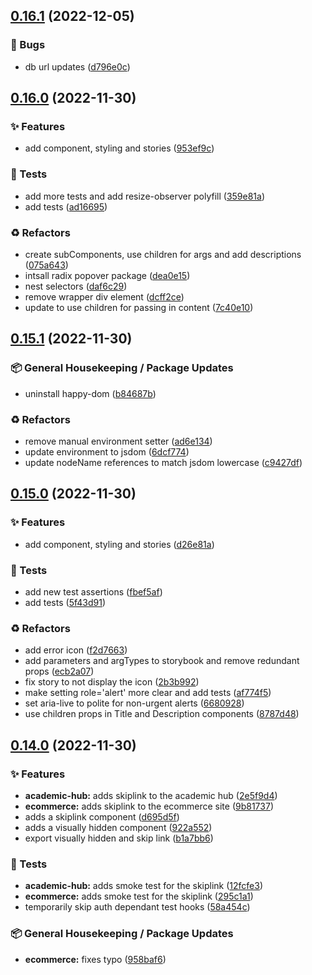## [0.16.1](https://github.com/Open-Study-College/osc/compare/v0.16.0...v0.16.1) (2022-12-05)


### 🐛 Bugs

* db url updates ([d796e0c](https://github.com/Open-Study-College/osc/commit/d796e0c0155bfebf5209e92f1bda7f4046ec924e))

## [0.16.0](https://github.com/Open-Study-College/osc/compare/v0.15.1...v0.16.0) (2022-11-30)


### ✨ Features

* add component, styling and stories ([953ef9c](https://github.com/Open-Study-College/osc/commit/953ef9cd3209fa775b18fbb7d85e917fc56c2781))


### 🧪 Tests

* add more  tests and add resize-observer polyfill ([359e81a](https://github.com/Open-Study-College/osc/commit/359e81a9da0e398cc0e5aeaff63a1ead342a9b57))
* add tests ([ad16695](https://github.com/Open-Study-College/osc/commit/ad166952b6d38c9e6d9e112bb7dcfcfa544bbf55))


### ♻️ Refactors

* create subComponents, use children for args and add descriptions ([075a643](https://github.com/Open-Study-College/osc/commit/075a6439b4a806f51e5ca76fc40a79bc01a6d2ad))
* intsall radix popover package ([dea0e15](https://github.com/Open-Study-College/osc/commit/dea0e1528e9bcdfc93fbe38eb3b647a24f2d0723))
* nest selectors ([daf6c29](https://github.com/Open-Study-College/osc/commit/daf6c29152e27687bc54e0324a30210f9380804f))
* remove wrapper div element ([dcff2ce](https://github.com/Open-Study-College/osc/commit/dcff2ce4a3a6991ffacfdfcad271ce9e63e561a2))
* update to use children for passing in content ([7c40e10](https://github.com/Open-Study-College/osc/commit/7c40e106e0866e6d1c57d08a1c5634528dc4a46f))

## [0.15.1](https://github.com/Open-Study-College/osc/compare/v0.15.0...v0.15.1) (2022-11-30)


### 📦 General Housekeeping / Package Updates

* uninstall happy-dom ([b84687b](https://github.com/Open-Study-College/osc/commit/b84687b714a217f8de7babb064841be7f3dbb66c))


### ♻️ Refactors

* remove manual environment setter ([ad6e134](https://github.com/Open-Study-College/osc/commit/ad6e134a242a809658634f5698359d4667b0099e))
* update environment to jsdom ([6dcf774](https://github.com/Open-Study-College/osc/commit/6dcf774b8d4065c615e2e5341c91496ff990dbdb))
* update nodeName references to match jsdom lowercase ([c9427df](https://github.com/Open-Study-College/osc/commit/c9427df66a743d3cab6eb288e1f45a89b0f6fa35))

## [0.15.0](https://github.com/Open-Study-College/osc/compare/v0.14.0...v0.15.0) (2022-11-30)


### ✨ Features

* add component, styling and stories ([d26e81a](https://github.com/Open-Study-College/osc/commit/d26e81af44f88d9ebef8715c80c042dfe980f468))


### 🧪 Tests

* add new test assertions ([fbef5af](https://github.com/Open-Study-College/osc/commit/fbef5af68a50d3a67ee6db8cbc96cd9bfd1aabf8))
* add tests ([5f43d91](https://github.com/Open-Study-College/osc/commit/5f43d916b534dbbcb5cc57285284b3a35f75e997))


### ♻️ Refactors

* add error icon ([f2d7663](https://github.com/Open-Study-College/osc/commit/f2d7663c976f6d80695821a9c0b60957b5f3b5dc))
* add parameters and argTypes to storybook and remove redundant props ([ecb2a07](https://github.com/Open-Study-College/osc/commit/ecb2a07f406ffa0a277fc58ff26bec0e5ff26af4))
* fix story to not display the icon ([2b3b992](https://github.com/Open-Study-College/osc/commit/2b3b99299d1ef3e55c9faa575b63f1f4865bd93d))
* make setting role='alert' more clear and add tests ([af774f5](https://github.com/Open-Study-College/osc/commit/af774f5d97c461ce2cbe33198fc3f52ca872dad2))
* set aria-live to polite for non-urgent alerts ([6680928](https://github.com/Open-Study-College/osc/commit/6680928cc85f8acc7753c710d3c0c5e5513d8692))
* use children props in Title and Description components ([8787d48](https://github.com/Open-Study-College/osc/commit/8787d48a77822b447a924853d69f19c7e8da025f))

## [0.14.0](https://github.com/Open-Study-College/osc/compare/v0.13.1...v0.14.0) (2022-11-30)


### ✨ Features

* **academic-hub:** adds skiplink to the academic hub ([2e5f9d4](https://github.com/Open-Study-College/osc/commit/2e5f9d44ad5f34629e047c6619fd3d4ce02c6e5e))
* **ecommerce:** adds skiplink to the ecommerce site ([9b81737](https://github.com/Open-Study-College/osc/commit/9b817372b7e05a7f19b5d9fdf425bad1437ff428))
* adds a skiplink component ([d695d5f](https://github.com/Open-Study-College/osc/commit/d695d5f91b7bcd803a6baa568d5cf746f9dd593f))
* adds a visually hidden component ([922a552](https://github.com/Open-Study-College/osc/commit/922a5523bd2539645b503f1c0846fb62fb4bbfb5))
* export visually hidden and skip link ([b1a7bb6](https://github.com/Open-Study-College/osc/commit/b1a7bb61a60812585269b2c915310f7df4e99b52))


### 🧪 Tests

* **academic-hub:** adds smoke test for the skiplink ([12fcfe3](https://github.com/Open-Study-College/osc/commit/12fcfe3461ab6d8770240617bb10b86d773eefaf))
* **ecommerce:** adds smoke test for the skiplink ([295c1a1](https://github.com/Open-Study-College/osc/commit/295c1a192f9abba97ae2ccfa19032b989d0d5cb1))
* temporarily skip auth dependant test hooks ([58a454c](https://github.com/Open-Study-College/osc/commit/58a454cb2bbacc65120a3e30f069bf2c1d420784))


### 📦 General Housekeeping / Package Updates

* **ecommerce:** fixes typo ([958baf6](https://github.com/Open-Study-College/osc/commit/958baf6a2c5c489ef90d3f700f8a7beb604ec506))

